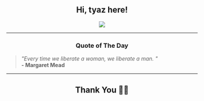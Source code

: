 <h2 align="center"> Hi, tyaz here!</h2>

<p align="center">
<a href="https://github.com/tyazx" alt="github streak"><img src="https://dvst-streak.herokuapp.com/?user=tyazx&theme=tokyonight&fire=DD472C"></a>
</p>

<hr>
<h3 align="center">Quote of The Day</h3>
<p align="center">
<blockquote>
<i>"Every time we liberate a woman, we liberate a man. "</i>
<br>
<b>- Margaret Mead</b>
</blockquote>
</p>


<hr>
<h2 align="center">Thank You 🙏🏼</h2>
